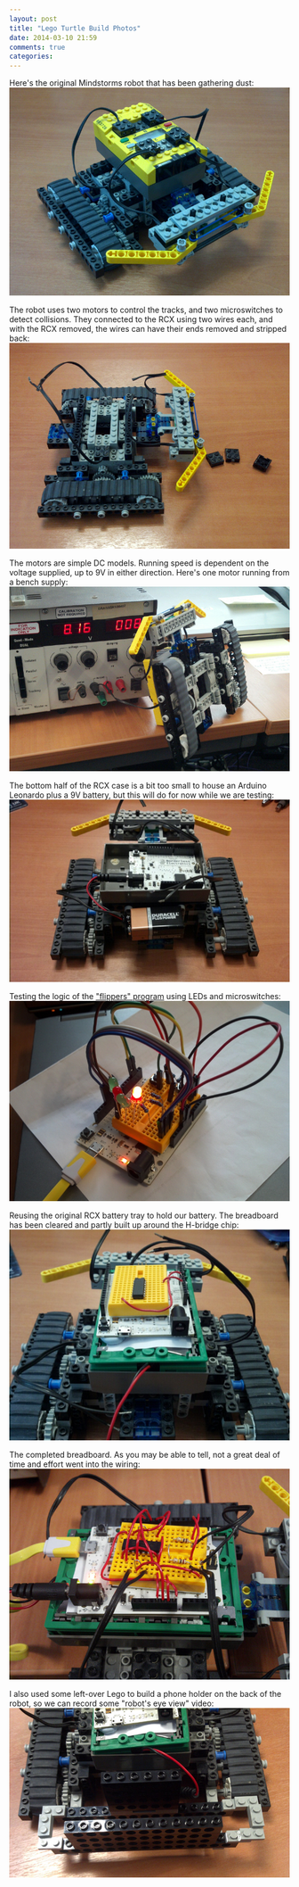 ```yaml
---
layout: post
title: "Lego Turtle Build Photos"
date: 2014-03-10 21:59
comments: true
categories: 
---
```


<p>Here's the original Mindstorms robot that has been gathering dust:<br/>
<img src="/legoturtle/original.jpg"/></p>
<p>The robot uses two motors to control the tracks, and two microswitches to detect collisions. They connected to the RCX using two wires each, and with the RCX removed, the wires can have their ends removed and stripped back:<br/>
<img src="/legoturtle/nxt-removed.jpg"/></p>
<p>The motors are simple DC models. Running speed is dependent on the voltage supplied, up to 9V in either direction. Here's one motor running from a bench supply:<br/>
<img src="/legoturtle/motor-running-from-psu.jpg"/></p>
<p>The bottom half of the RCX case is a bit too small to house an Arduino Leonardo plus a 9V battery, but this will do for now while we are testing:<br/>
<img src="/legoturtle/arduino-mounted.jpg"/></p>
<p>Testing the logic of the <a href="https://github.com/ianrenton/legoturtle/tree/master/legoturtle_flippers">"flippers" program</a> using LEDs and microswitches:<br/>
<img src="/legoturtle/logic-testing.jpg"/></p>
<p>Reusing the original RCX battery tray to hold our battery. The breadboard has been cleared and partly built up around the H-bridge chip:<br/>
<img src="/legoturtle/battery-inside.jpg"/></p>
<p>The completed breadboard. As you may be able to tell, not a great deal of time and effort went into the wiring:<br/>
<img src="/legoturtle/wiring-complete.jpg"/></p>
<p>I also used some left-over Lego to build a phone holder on the back of the robot, so we can record some "robot's eye view" video:<br/>
<img src="/legoturtle/phone-holder.jpg"/></p>